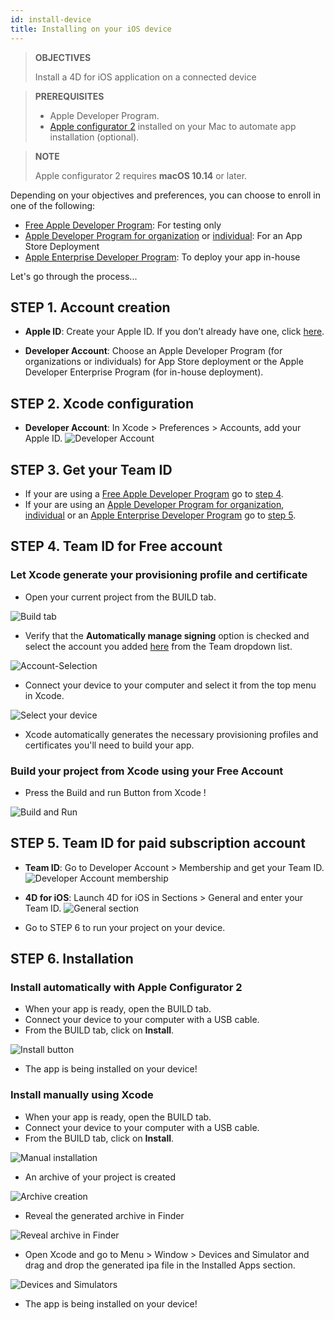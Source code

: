 ```yaml
---
id: install-device
title: Installing on your iOS device
---
```


> **OBJECTIVES**
>
> Install a 4D for iOS application on a connected device

> **PREREQUISITES**
>
> * Apple Developer Program.
> * [Apple configurator 2](https://itunes.apple.com/us/app/apple-configurator-2/id1037126344) installed on your Mac to automate app installation (optional).

> **NOTE**
>
> Apple configurator 2 requires **macOS 10.14** or later.

Depending on your objectives and preferences, you can choose to enroll in one of the following:

* [Free Apple Developer Program](free-developer-account.html): For testing only
* [Apple Developer Program for organization](register-apple-developer-program-organization.html) or [individual](register-apple-developer-program-individual.html): For an App Store Deployment
* [Apple Enterprise Developer Program](register-apple-developer-enterprise-program.html): To deploy your app in-house

Let's go through the process...

## STEP 1. Account creation

* **Apple ID**: Create your Apple ID. If you don’t already have one, click [here](https://appleid.apple.com/account#!&page=create).  

* **Developer Account**: Choose an Apple Developer Program (for organizations or individuals) for App Store deployment or the Apple Developer Enterprise Program (for in-house deployment).

## STEP 2. Xcode configuration

* **Developer Account**: In Xcode > Preferences > Accounts, add your Apple ID.
![Developer Account](assets/en/test-build/Developer-Account-4D-for-iOS.png) 

## STEP 3. Get your Team ID

* If your are using a [Free Apple Developer Program](free-developer-account.html) go to [step 4](#step-4-team-id-for-free-account).
* If your are using an [Apple Developer Program for organization](register-apple-developer-program-organization.html), [individual](register-apple-developer-program-individual.html) or an [Apple Enterprise Developer Program](register-apple-developer-enterprise-program.html) go to [step 5](#step-5-team-id-for-paid-subscription-account).

## STEP 4. Team ID for Free account

### Let Xcode generate your provisioning profile and certificate  

* Open your current project from the BUILD tab.

![Build tab](assets/en/test-build/Open-your-project-Xcode-4D-for-iOS.png) 

* Verify that the **Automatically manage signing** option is checked and select the account you added [here](free-developer-account.html) from the Team dropdown list.

![Account-Selection](assets/en/test-build/account-Selection-Free-Account.png) 

* Connect your device to your computer and select it from the top menu in Xcode.

![Select your device](assets/en/test-build/select-device-Free-Account.png) 

* Xcode automatically generates the necessary provisioning profiles and certificates you'll need to build your app.

### Build your project from Xcode using your Free Account

* Press the Build and run Button from Xcode !

![Build and Run](assets/en/test-build/Build-Run-Free-Account.png) 

## STEP 5. Team ID for paid subscription account

* **Team ID**: Go to Developer Account > Membership and get your Team ID.
![Developer Account membership](assets/en/test-build/Team-ID-4D-for-iOS.png) 

* **4D for iOS**: Launch 4D for iOS in Sections > General and enter your Team ID.
![General section](assets/en/test-build/Team-ID-General-Section-4D-for-iOS.png) 

* Go to STEP 6 to run your project on your device.

## STEP 6. Installation

### Install automatically with Apple Configurator 2

* When your app is ready, open the BUILD tab.
* Connect your device to your computer with a USB cable.
* From the BUILD tab, click on **Install**.

![Install button](assets/en/test-build/Install-button-build-tab-4D-for-iOS.png) 

* The app is being installed on your device!

### Install manually using Xcode

* When your app is ready, open the BUILD tab.
* Connect your device to your computer with a USB cable.
* From the BUILD tab, click on **Install**.

![Manual installation](assets/en/test-build/Manual-installation-4D-for-iOS.png) 

* An archive of your project is created

![Archive creation](assets/en/test-build/Archive-creation.png) 

* Reveal the generated archive in Finder

![Reveal archive in Finder](assets/en/test-build/Reveal-archive-in-Finder.png) 

* Open Xcode and go to Menu > Window > Devices and Simulator and drag and drop the generated ipa file in the Installed Apps section.

![Devices and Simulators](assets/en/test-build/Devices-and-Simulators-4D-for-iOS.png) 

* The app is being installed on your device!





